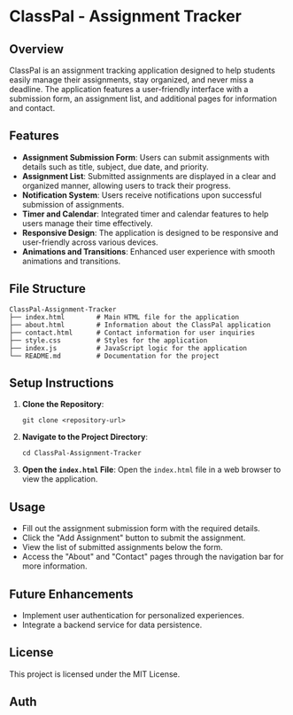 # ClassPal - Assignment Tracker

## Overview
ClassPal is an assignment tracking application designed to help students easily manage their assignments, stay organized, and never miss a deadline. The application features a user-friendly interface with a submission form, an assignment list, and additional pages for information and contact.

## Features
- **Assignment Submission Form**: Users can submit assignments with details such as title, subject, due date, and priority.
- **Assignment List**: Submitted assignments are displayed in a clear and organized manner, allowing users to track their progress.
- **Notification System**: Users receive notifications upon successful submission of assignments.
- **Timer and Calendar**: Integrated timer and calendar features to help users manage their time effectively.
- **Responsive Design**: The application is designed to be responsive and user-friendly across various devices.
- **Animations and Transitions**: Enhanced user experience with smooth animations and transitions.

## File Structure
```
ClassPal-Assignment-Tracker
├── index.html        # Main HTML file for the application
├── about.html        # Information about the ClassPal application
├── contact.html      # Contact information for user inquiries
├── style.css         # Styles for the application
├── index.js          # JavaScript logic for the application
└── README.md         # Documentation for the project
```

## Setup Instructions
1. **Clone the Repository**: 
   ```
   git clone <repository-url>
   ```
2. **Navigate to the Project Directory**: 
   ```
   cd ClassPal-Assignment-Tracker
   ```
3. **Open the `index.html` File**: Open the `index.html` file in a web browser to view the application.

## Usage
- Fill out the assignment submission form with the required details.
- Click the "Add Assignment" button to submit the assignment.
- View the list of submitted assignments below the form.
- Access the "About" and "Contact" pages through the navigation bar for more information.

## Future Enhancements
- Implement user authentication for personalized experiences.
- Integrate a backend service for data persistence.

## License
This project is licensed under the MIT License.

## Auth